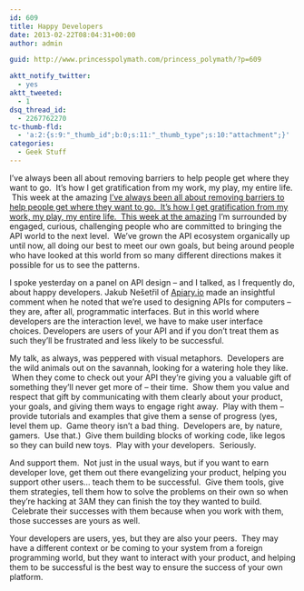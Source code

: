 ```yaml
---
id: 609
title: Happy Developers
date: 2013-02-22T08:04:31+00:00
author: admin

guid: http://www.princesspolymath.com/princess_polymath/?p=609

aktt_notify_twitter:
  - yes
aktt_tweeted:
  - 1
dsq_thread_id:
  - 2267762270
tc-thumb-fld:
  - 'a:2:{s:9:"_thumb_id";b:0;s:11:"_thumb_type";s:10:"attachment";}'
categories:
  - Geek Stuff
---
```

I&#8217;ve always been all about removing barriers to help people get where they want to go.  It&#8217;s how I get gratification from my work, my play, my entire life.  This week at the amazing [I&#8217;ve always been all about removing barriers to help people get where they want to go.  It&#8217;s how I get gratification from my work, my play, my entire life.  This week at the amazing](http://www.apistrategyconference.com) I&#8217;m surrounded by engaged, curious, challenging people who are committed to bringing the API world to the next level.  We&#8217;ve grown the API ecosystem organically up until now, all doing our best to meet our own goals, but being around people who have looked at this world from so many different directions makes it possible for us to see the patterns.

I spoke yesterday on a panel on API design &#8211; and I talked, as I frequently do, about happy developers. Jakub Nešetřil of [Apiary.io](http://apiary.io) made an insightful comment when he noted that we&#8217;re used to designing APIs for computers &#8211; they are, after all, programmatic interfaces. But in this world where developers are the interaction level, we have to make user interface choices. Developers are users of your API and if you don&#8217;t treat them as such they&#8217;ll be frustrated and less likely to be successful.

My talk, as always, was peppered with visual metaphors.  Developers are the wild animals out on the savannah, looking for a watering hole they like.  When they come to check out your API they&#8217;re giving you a valuable gift of something they&#8217;ll never get more of &#8211; their time.  Show them you value and respect that gift by communicating with them clearly about your product, your goals, and giving them ways to engage right away.  Play with them &#8211; provide tutorials and examples that give them a sense of progress (yes, level them up.  Game theory isn&#8217;t a bad thing.  Developers are, by nature, gamers.  Use that.)  Give them building blocks of working code, like legos so they can build new toys.  Play with your developers.  Seriously.

And support them.  Not just in the usual ways, but if you want to earn developer love, get them out there evangelizing your product, helping you support other users&#8230; teach them to be successful.  Give them tools, give them strategies, tell them how to solve the problems on their own so when they&#8217;re hacking at 3AM they can finish the toy they wanted to build.  Celebrate their successes with them because when you work with them, those successes are yours as well.

Your developers are users, yes, but they are also your peers.  They may have a different context or be coming to your system from a foreign programming world, but they want to interact with your product, and helping them to be successful is the best way to ensure the success of your own platform.